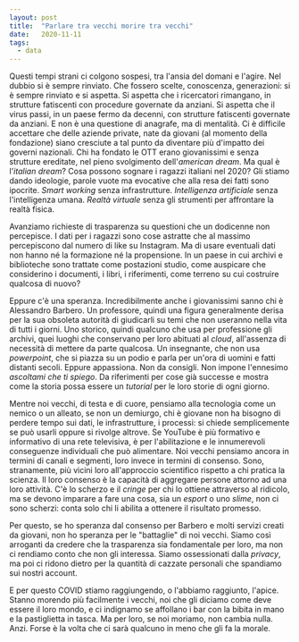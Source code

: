 ```yaml
---
layout: post
title:  "Parlare tra vecchi morire tra vecchi"
date:   2020-11-11
tags:
  - data
---
```


Questi tempi strani ci colgono sospesi, tra l'ansia del domani e l'agire. Nel dubbio si è sempre rinviato. Che fossero scelte, conoscenza, generazioni: si è sempre rinviato e si aspetta. Si aspetta che i ricercatori rimangano, in strutture fatiscenti con procedure governate da anziani. Si aspetta che il virus passi, in un paese fermo da decenni, con strutture fatiscenti governate da anziani. E non è una questione di anagrafe, ma di mentalità. Ci è difficile accettare che delle aziende private, nate da giovani (al momento della fondazione) siano cresciute a tal punto da diventare più d'impatto dei governi nazionali. Chi ha fondato le OTT erano giovanissimi e senza strutture ereditate, nel pieno svolgimento dell'*american dream*. Ma qual è l'*italian dream*? Cosa possono sognare i ragazzi italiani nel 2020? Gli stiamo dando ideologie, parole vuote ma evocative che alla resa dei fatti sono ipocrite. *Smart working* senza infrastrutture. *Intelligenza artificiale* senza l'intelligenza umana. *Realtà virtuale* senza gli strumenti per affrontare la realtà fisica.

Avanziamo richieste di trasparenza su questioni che un dodicenne non percepisce. I dati per i ragazzi sono cose astratte che al massimo percepiscono dal numero di like su Instagram. Ma di usare eventuali dati non hanno né la formazione né la propensione. In un paese in cui archivi e biblioteche sono trattate come postazioni studio, come auspicare che considerino i documenti, i libri, i riferimenti, come terreno su cui costruire qualcosa di nuovo?

Eppure c'è una speranza. Incredibilmente anche i giovanissimi sanno chi è Alessandro Barbero. Un professore, quindi una figura generalmente derisa per la sua obsoleta autorità di giudicarli su temi che non useranno nella vita di tutti i giorni. Uno storico, quindi qualcuno che usa per professione gli archivi, quei luoghi che conservano per loro abituati al *cloud*, all'assenza di necessità di mettere da parte qualcosa. Un insegnante, che non usa *powerpoint*, che si piazza su un podio e parla per un'ora di uomini e fatti distanti secoli. Eppure appassiona. Non da consigli. Non impone l'ennesimo *ascoltami che ti spiego*. Da riferimenti per cose già successe e mostra come la storia possa essere un *tutorial* per le loro storie di ogni giorno.

Mentre noi vecchi, di testa e di cuore, pensiamo alla tecnologia come un nemico o un alleato, se non un demiurgo, chi è giovane non ha bisogno di perdere tempo sui dati, le infrastrutture, i processi: si chiede semplicemente se può usarli oppure si rivolge altrove. Se YouTube è più formativo e informativo di una rete televisiva, è per l'abilitazione e le innumerevoli conseguenze individuali che può alimentare. Noi vecchi pensiamo ancora in termini di canali e segmenti, loro invece in termini di consenso. Sono, stranamente, più vicini loro all'approccio scientifico rispetto a chi pratica la scienza. Il loro consenso è la capacità di aggregare persone attorno ad una loro attività. C'è lo scherzo e il *cringe* per chi lo ottiene attraverso al ridicolo, ma se devono imparare a fare una cosa, sia un *esport* o uno *slime*, non ci sono scherzi: conta solo chi li abilita a ottenere il risultato promesso.

Per questo, se ho speranza dal consenso per Barbero e molti servizi creati da giovani, non ho speranza per le "battaglie" di noi vecchi. Siamo così arroganti da credere che la trasparenza sia fondamentale per loro, ma non ci rendiamo conto che non gli interessa. Siamo ossessionati dalla *privacy*, ma poi ci ridono dietro per la quantità di cazzate personali che spandiamo sui nostri account.

E per questo COVID stiamo raggiungendo, o l'abbiamo raggiunto, l'apice. Stanno morendo più facilmente i vecchi, noi che gli diciamo come deve essere il loro mondo, e ci indignamo se affollano i bar con la bibita in mano e la pastiglietta in tasca. Ma per loro, se noi moriamo, non cambia nulla. Anzi. Forse è la volta che ci sarà qualcuno in meno che gli fa la morale.
